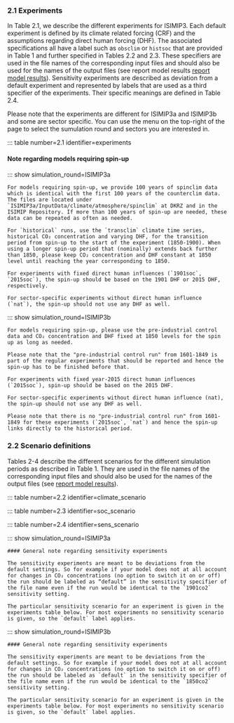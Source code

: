 ### 2.1 Experiments

In Table 2.1, we describe the different experiments for ISIMIP3. Each default experiment is defined by its climate related forcing (CRF) and the assumptions regarding direct human forcing (DHF). The associated specifications all have a label such as `obsclim` or `histsoc` that are provided in Table 1 and further specified in Tables 2.2 and 2.3. These specifiers are used in the file names of the corresponding input files and should also be used for the names of the output files (see report model results [report model results](#reporting-model-results)). Sensitivity experiments are described as deviation from a default experiment and represented by labels that are used as a third specifier of the experiments. Their specific meanings are defined in Table 2.4.

Please note that the experiments are different for ISIMIP3a and ISIMIP3b and some are sector specific. You can use the menu on the top-right of the page to select the sumulation round and sectors you are interested in.

::: table number=2.1 identifier=experiments

#### Note regarding models requiring spin-up

::: show simulation_round=ISIMIP3a

    For models requiring spin-up, we provide 100 years of spinclim data which is identical with the first 100 years of the counterclim data. The files are located under `ISIMIP3a/InputData/climate/atmosphere/spinclim` at DKRZ and in the ISIMIP Repository. If more than 100 years of spin-up are needed, these data can be repeated as often as needed. 

    For `historical` runs, use the `transclim` climate time series, historical CO₂ concentration and varying DHF, for the transition period from spin-up to the start of the experiment (1850-1900). When using a longer spin-up period that (nominally) extends back further than 1850, please keep CO₂ concentration and DHF constant at 1850 level until reaching the year corresponding to 1850.

    For experiments with fixed direct human influences (`1901soc`, `2015soc`), the spin-up should be based on the 1901 DHF or 2015 DHF, respectively.

    For sector-specific experiments without direct human influence (`nat`), the spin-up should not use any DHF as well.

::: show simulation_round=ISIMIP3b

    For models requiring spin-up, please use the pre-industrial control data and CO₂ concentration and DHF fixed at 1850 levels for the spin up as long as needed.

    Please note that the "pre-industrial control run" from 1601-1849 is part of the regular experiments that should be reported and hence the spin-up has to be finished before that.

    For experiments with fixed year-2015 direct human influences (`2015soc`), spin-up should be based on the 2015 DHF.

    For sector-specific experiments without direct human influence (nat), the spin-up should not use any DHF as well.

    Please note that there is no "pre-industrial control run" from 1601-1849 for these experiments (`2015soc`, `nat`) and hence the spin-up links directly to the historical period. 

### 2.2 Scenario definitions

Tables 2-4 describe the different scenarios for the different simulation periods as described in Table 1. They are used in the file names of the corresponding input files and should also be used for the names of the output files (see [report model results](#reporting-model-results)).

::: table number=2.2 identifier=climate_scenario

::: table number=2.3 identifier=soc_scenario

::: table number=2.4 identifier=sens_scenario

::: show simulation_round=ISIMIP3a

    #### General note regarding sensitivity experiments

    The sensitivity experiments are meant to be deviations from the default settings. So for example if your model does not at all account for changes in CO₂ concentrations (no option to switch it on or off) the run should be labeled as “default” in the sensitivity specifier of the file name even if the run would be identical to the `1901co2` sensitivity setting.

    The particular sensitivity scenario for an experiment is given in the experiments table below. For most experiments no sensitivity scenario is given, so the `default` label applies.

::: show simulation_round=ISIMIP3b

    #### General note regarding sensitivity experiments

    The sensitivity experiments are meant to be deviations from the default settings. So for example if your model does not at all account for changes in CO₂ concentrations (no option to switch it on or off) the run should be labeled as `default` in the sensitivity specifier of the file name even if the run would be identical to the `1850co2` sensitivity setting.

    The particular sensitivity scenario for an experiment is given in the experiments table below. For most experiments no sensitivity scenario is given, so the `default` label applies.
